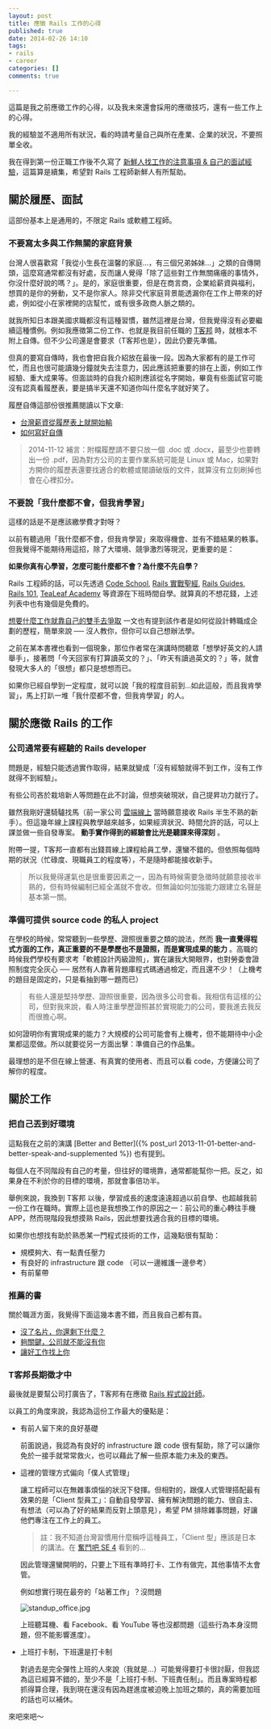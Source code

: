 ```yaml
---
layout: post
title: 應徵 Rails 工作的心得
published: true
date: 2014-02-26 14:10
tags:
- rails
- career
categories: []
comments: true

---
```

這篇是我之前應徵工作的心得，以及我未來還會採用的應徵技巧，還有一些工作上的心得。

我的經驗並不適用所有狀況，看的時請考量自己與所在產業、企業的狀況，不要照單全收。

我在得到第一份正職工作後不久寫了 [新鮮人找工作的注意事項 & 自己的面試經驗](http://littlebmix.blogspot.tw/2011/09/blog-post.html)，這篇算是續集，希望對 Rails 工程師新鮮人有所幫助。

## 關於履歷、面試

這部份基本上是通用的，不限定 Rails 或軟體工程師。

### 不要寫太多與工作無關的家庭背景

台灣人很喜歡寫「我從小生長在溫馨的家庭...，有三個兄弟姊妹...」之類的自傳開頭，這麼寫通常都沒有好處，反而讓人覺得「除了這些對工作無關痛癢的事情外，你沒什麼好說的嗎？」。是的，家庭很重要，但是在商言商，企業給薪資與福利，想買的是你的勞動，又不是你家人。除非交代家庭背景能透漏你在工作上帶來的好處，例如從小在家裡開的店幫忙，或有很多政商人脈之類的。

就我所知日本跟美國求職都沒有這種習慣，雖然這裡是台灣，但我覺得沒有必要繼續這種慣例。例如我應徵第二份工作、也就是我目前任職的 [T客邦](http://www.techbang.com/) 時，就根本不附上自傳。但不少公司還是會要求（T客邦也是），因此仍要先準備。

但真的要寫自傳時，我也會把自我介紹放在最後一段。因為大家都有的是工作可忙，而且也很可能讀幾分鐘就失去注意力，因此應該把重要的排在上面，例如工作經驗、重大成果等。但面談時的自我介紹則應該從名字開始，畢竟有些面試官可能沒有認真看履歷表，要是搞半天還不知道你叫什麼名字就好笑了。

履歷自傳這部份很推薦閱讀以下文章:

* [台灣薪資從履歷表上就開始輸](http://accrcw75.pixnet.net/blog/post/53350970)
* [如何寫好自傳](http://www.projectup.net/blog/index.php?option=com_content&view=article&id=6539%3A2011-10-05-19-36-02&Itemid=25)

> 2014-11-12 補言：附檔履歷請不要只放一個 .doc 或 .docx，最至少也要轉出一份 .pdf，因為對方公司的主要作業系統可能是 Linux 或 Mac，如果對方開你的履歷表還要找適合的軟體或閱讀破版的文件，就算沒有立刻刷掉也會在心裡扣分。

### 不要說「我什麼都不會，但我肯學習」

這樣的話是不是應該繳學費才對呀？

以前有聽過用「我什麼都不會，但我肯學習」來取得機會、並有不錯結果的軼事。但我覺得不能期待用這招，除了大環境、競爭激烈等現況，更重要的是：

**如果你真有心學習，怎麼可能什麼都不會？為什麼不先自學？**

Rails 工程師的話，可以先透過 [Code School](https://www.codeschool.com/), [Rails 實戰聖經](http://ihower.tw/rails3/), [Rails Guides](http://guides.rubyonrails.org/), [Rails 101](http://rails-101.logdown.com/), [TeaLeaf Academy](https://www.gotealeaf.com/) 等資源在下班時間自學。就算真的不想花錢，上述列表中也有幾個是免費的。

[想要什麼工作就靠自己的雙手去爭取](http://norika.tw/?p=2218) 一文也有提到該作者是如何從設計轉職成企劃的歷程，簡單來說 ── 沒人教你，但你可以自己想辦法學。

之前在某本書裡也看到一個現象，那位作者常在演講時問聽眾「想學好英文的人請舉手」，接著問「今天回家有打算讀英文的？」、「昨天有讀過英文的？」等，就會發現大多人的「很想」都只是想想而已。

如果你已經自學到一定程度，就可以說「我的程度目前到...如此這般，而且我肯學習」，馬上打趴一堆「我什麼都不會，但我肯學習」的人。

## 關於應徵 Rails 的工作

### 公司通常要有經驗的 Rails developer

問題是，經驗只能透過實作取得，結果就變成「沒有經驗就得不到工作，沒有工作就得不到經驗」。

有些公司吝於栽培新人等問題在此不討論，但想突破現狀，自己提昇功力就行了。

雖然我剛好還騎驢找馬（前一家公司 [雲端線上](http://cloudonline.com.tw/?lang=zh-hant) 當時願意接收 Rails 半生不熟的新手）。但這幾年線上課程與教學越來越多，如果經濟狀況、時間允許的話，可以上課並做一些自發專案。 **動手實作得到的經驗會比光是聽課來得深刻** 。

附帶一提，T客邦一直都有出錢買線上課程給員工學，還蠻不錯的。但依照每個時期的狀況（忙碌度、現職員工的程度等），不是隨時都能接收新手。

> 所以我覺得運氣也是很重要因素之一，因為有時候需要急徵時就願意接收半熟的，但有時候編制已經全滿就不會收。但無論如何加強能力跟建立名聲是基本第一關。

### 準備可提供 source code 的私人 project

在學校的時候，常常聽到一些學歷、證照很重要之類的說法，然而 **我一直覺得程式方面的工作，真正重要的不是學歷也不是證照，而是實現成果的能力** 。高職的時候我們學校有要求考「軟體設計丙級證照」，實在讓我大開眼界，也對勞委會證照制度完全灰心 ── 居然有人靠著背題庫程式碼通過檢定，而且還不少！（上機考的題目是固定的，只是看抽到哪一題而已）

> 有些人還是堅持學歷、證照很重要，因為很多公司會看。我相信有這樣的公司，但對我來說，看人時注重學歷證照甚於實現能力的公司，要我進去我反而很擔心啊。

如何證明你有實現成果的能力？大規模的公司可能會有上機考，但不能期待中小企業都這麼做。所以就要從另一方面出擊：準備自己的作品集。

最理想的是不但在線上營運、有真實的使用者、而且可以看 code，方便讓公司了解你的程度。

## 關於工作

### 把自己丟到好環境

這點我在之前的演講 [Better and Better]({% post_url 2013-11-01-better-and-better-speak-and-supplemented %}) 也有提到。

每個人在不同階段有自己的考量，但往好的環境靠，通常都能幫你一把。反之，如果身在不利於你的目標的環境，那就會事倍功半。

舉例來說，我換到 T客邦 以後，學習成長的速度遠遠超過以前自學、也超越我前一份工作在職時。實際上這也是我想換工作的原因之一：前公司的重心轉往手機 APP，然而現階段我想摸熟 Rails，因此想要找適合我的目標的環境。

如果你也想找有助於熟悉某一門程式技術的工作，這幾點很有幫助：

* 規模夠大、有一點責任壓力
* 有良好的 infrastructure 跟 code （可以一邊維護一邊參考）
* 有前輩帶

### 推薦的書

關於職涯方面，我覺得下面這幾本書不錯，而且我自己都有買。

* [沒了名片，你還剩下什麼？](http://www.books.com.tw/exep/assp.php/bruceli/products/0010624132)
* [夠關鍵，公司就不能沒有你](http://www.books.com.tw/exep/assp.php/bruceli/products/0010520893)
* [讓好工作找上你](http://www.books.com.tw/exep/assp.php/bruceli/products/0010470387)

### T客邦長期徵才中

最後就是要幫公司打廣告了，T客邦有在應徵 [Rails 程式設計師](http://jobs.inside.com.tw/jobs/2058-rails-%E7%A8%8B%E5%BC%8F%E8%A8%AD%E8%A8%88%E5%B8%AB-t%E5%AE%A2%E9%82%A6%E5%9F%8E%E9%82%A6%E6%96%87%E5%8C%96%E4%BA%8B%E6%A5%AD%E8%82%A1%E4%BB%BD%E6%9C%89%E9%99%90%E5%85%AC%E5%8F%B8)。

以員工的角度來說，我認為這份工作最大的優點是：

* 有前人留下來的良好基礎

  前面說過，我認為有良好的 infrastructure 跟 code 很有幫助，除了可以讓你免於一接手就常常救火，也可以藉此了解一些原本能力未及的東西。

* 這裡的管理方式偏向「僕人式管理」

  讓工程師可以在無雜事煩惱的狀況下發揮。但相對的，跟僕人式管理搭配最有效果的是「Client 型員工」：自動自發學習、擁有解決問題的能力、很自主、有想法（可以為了好的結果而反對上頭意見），希望 PM 排除雜事問題，好讓他們專注在工作上的員工。

  > 註：我不知道台灣習慣用什麼稱呼這種員工，「Client 型」應該是日本的講法。在 [奮鬥吧 SE 4](http://www.books.com.tw/exep/assp.php/bruceli/products/0010518350) 看到的...

  因此管理還蠻開明的，只要上下班有準時打卡、工作有做完，其他事情不太會管。

  例如想實行現在最夯的「站著工作」？沒問題

  ![standup_office.jpg](http://user-image.logdown.io/user/82/blog/82/post/178895/P3OVl4TXRqmDPbfrmocH_2014-02-18%2011.46.46.jpg)

  上班聽耳機、看 Facebook、看 YouTube 等也沒都問題（這些行為本身沒問題，但不能影響進度）。

* 上班打卡制，下班還是打卡制

  對過去是完全彈性上班的人來說（我就是...）可能覺得要打卡很討厭，但我認為這已經算不錯的，至少不是「上班打卡制、下班責任制」。而且專案時程都抓得算合理，我到現在還沒有因為趕進度被迫晚上加班之類的，真的需要加班的話也可以補休。

來吧來吧～

